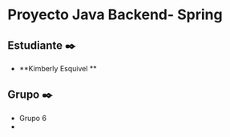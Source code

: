 # Proyecto Java Backend- Spring

## Estudiante ✒️

* **Kimberly Esquivel **

## Grupo  ✒️
* Grupo 6
* 
